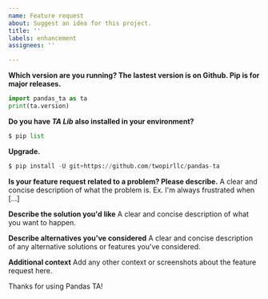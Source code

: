 ```yaml
---
name: Feature request
about: Suggest an idea for this project.
title: ''
labels: enhancement
assignees: ''

---
```

**Which version are you running? The lastest version is on Github. Pip is for major releases.**
```py
import pandas_ta as ta
print(ta.version)
```

**Do you have _TA Lib_ also installed in your environment?**
```py
$ pip list
```

**Upgrade.**
```py
$ pip install -U git+https://github.com/twopirllc/pandas-ta
```

**Is your feature request related to a problem? Please describe.**
A clear and concise description of what the problem is. Ex. I'm always frustrated when [...]

**Describe the solution you'd like**
A clear and concise description of what you want to happen.

**Describe alternatives you've considered**
A clear and concise description of any alternative solutions or features you've considered.

**Additional context**
Add any other context or screenshots about the feature request here.

Thanks for using Pandas TA!
